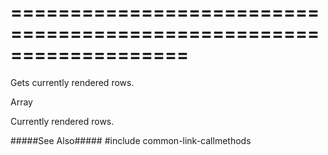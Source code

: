 ===================================================================
===================================================================

<!--shortDescription-->
Gets currently rendered rows.
<!--/shortDescription-->

<!--returnType-->Array<dxDataGridRowObject><!--/returnType-->
<!--returnDescription-->
Currently rendered rows. 
<!--/returnDescription-->

<!--fullDescription-->
#####See Also#####
#include common-link-callmethods
<!--/fullDescription-->